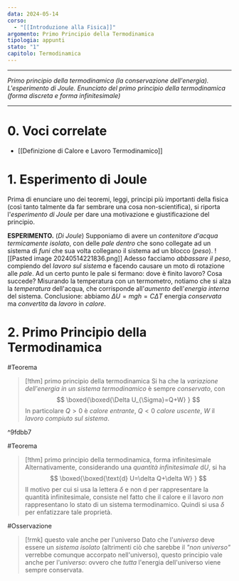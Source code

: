 ```yaml
---
data: 2024-05-14
corso:
  - "[[Introduzione alla Fisica]]"
argomento: Primo Principio della Termodinamica
tipologia: appunti
stato: "1"
capitolo: Termodinamica
---
```

- - -
*Primo principio della termodinamica (la conservazione dell'energia). L'esperimento di Joule. Enunciato del primo principio della termodinamica (forma discreta e forma infinitesimale)*
- - -
# 0. Voci correlate
- [[Definizione di Calore e Lavoro Termodinamico]]
# 1. Esperimento di Joule
Prima di enunciare uno dei teoremi, leggi, principi più importanti della fisica (così tanto talmente da far sembrare una cosa non-scientifica), si riporta l'*esperimento di Joule* per dare una motivazione e giustificazione del principio.

**ESPERIMENTO.** (*Di Joule*)
Supponiamo di avere un *contenitore d'acqua termicamente isolato*, con delle *pale dentro* che sono collegate ad un sistema di *funi* che sua volta collegano il sistema ad un blocco (*peso*). 
![[Pasted image 20240514221836.png]]
Adesso facciamo *abbassare il peso*, compiendo del *lavoro sul sistema* e facendo causare un moto di rotazione alle *pale*. Ad un certo punto le pale si fermano: dove è finito lavoro? Cosa succede?
Misurando la temperatura con un termometro, notiamo che si alza la *temperatura* dell'acqua, che corrisponde all'*aumento* dell'*energia interna* del sistema.
Conclusione: abbiamo $\Delta U = mgh = C \Delta T$ energia *conservata* ma *convertita* da *lavoro* in *calore*.

# 2. Primo Principio della Termodinamica
#Teorema 
> [!thm] primo principio della termodinamica
> Si ha che la *variazione dell'energia in un sistema termodinamico* è sempre *conservato*, con
> $$
> \boxed{\boxed{\Delta U_{\Sigma}=Q+W} }
> $$
> In particolare $Q>0$ è *calore entrante*, $Q<0$ *calore uscente*, $W$ il *lavoro compiuto sul sistema*.

^9fdbb7

#Teorema 
> [!thm] primo principio della termodinamica, forma infinitesimale
> Alternativamente, considerando una *quantità infinitesimale* $\text{d}U$, si ha
> $$
> \boxed{\boxed{\text{d} U=\delta Q+\delta W} }
> $$
> Il motivo per cui si usa la lettera $\delta$ e non $\text{d}$ per rappresentare la quantità infinitesimale, consiste nel fatto che il calore e il lavoro *non* rappresentano lo stato di un sistema termodinamico. Quindi si usa $\delta$ per enfatizzare tale proprietà.

#Osservazione 
> [!rmk] questo vale anche per l'universo
> Dato che l'*universo* deve essere un *sistema isolato* (altrimenti ciò che sarebbe il *"non universo"* verrebbe comunque accorpato nell'universo), questo principio vale anche per l'*universo*: ovvero che *tutta* l'energia dell'universo viene sempre conservata.
